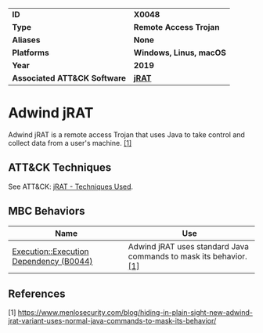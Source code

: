 <table>
<tr>
<td><b>ID</b></td>
<td><b>X0048</b></td>
</tr>
<tr>
<td><b>Type</b></td>
<td><b>Remote Access Trojan</b></td>
</tr>
<tr>
<td><b>Aliases</b></td>
<td><b>None</b></td>
</tr>
<tr>
<td><b>Platforms</b></td>
<td><b>Windows, Linus, macOS</b></td>
</tr>
<tr>
<td><b>Year</b></td>
<td><b>2019</b></td>
</tr>
<tr>
<td><b>Associated ATT&CK Software</b></td>
<td><b><a href="https://attack.mitre.org/software/S0283/">jRAT</a></b></td>
</tr>
</table>

# Adwind jRAT

Adwind jRAT is a remote access Trojan that uses Java to take control and collect data from a user's machine. [[1]](#1)

## ATT&CK Techniques

See ATT&CK: [jRAT - Techniques Used](https://attack.mitre.org/software/S0283/).

## MBC Behaviors

|Name|Use|
|---|---|
|[Execution::Execution Dependency (B0044)](../execution/execution-dependency.md)|Adwind jRAT uses standard Java commands to mask its behavior. [[1]](#1)|

## References

<a name="1">[1]</a> https://www.menlosecurity.com/blog/hiding-in-plain-sight-new-adwind-jrat-variant-uses-normal-java-commands-to-mask-its-behavior/
